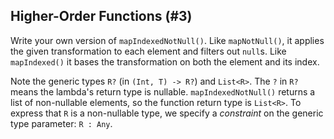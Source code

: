 ## Higher-Order Functions (#3)

Write your own version of `mapIndexedNotNull()`. Like `mapNotNull()`, it
applies the given transformation to each element and filters out `null`s. Like
`mapIndexed()` it bases the transformation on both the element and its index.

Note the generic types `R?` (in `(Int, T) -> R?`) and `List<R>`. The `?` in
`R?` means the lambda's return type is nullable. `mapIndexedNotNull()` returns
a list of non-nullable elements, so the function return type is `List<R>`. To
express that `R` is a non-nullable type, we specify a *constraint* on the
generic type parameter: `R : Any`.
